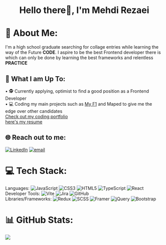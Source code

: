 <h1 align="center">Hello there👋, I'm Mehdi Rezaei</h1>


# 💫 About Me:
  I'm a high school graduate searching for collage entries while learning the way of the Future **CODE**. I aspire to be the best Frontend developer there is which can only be done by learning the best frameworks and relentless **PRACTICE**

## 🚀 What I am Up To:
  • 🕵 Currently applying, optimist to find a good position as a Frontend Developer  
  • 💻 Coding my main projects such as [My F1](https://github.com/RezaeiArshad/My-F1) and Maped to give me the edge over other candidates<br>
  [Check out my coding portfolio](https://my-portfolio-six-delta-41.vercel.app/)   
  [here's my resume](https://docs.google.com/document/d/1sYRBJXcJxSeZe9SYSQ7XLDCd79Dkqcx6-K792NC9oag/edit?usp=sharing&usp=embed_facebook)

## 🌐 Reach out to me:
[![LinkedIn](https://img.shields.io/badge/LinkedIn-%230077B5.svg?logo=linkedin&logoColor=white)](https://linkedin.com/in/rezaeiarshad) [![email](https://img.shields.io/badge/Email-D14836?logo=gmail&logoColor=white)](mailto:mehdirezaeiarshad@gmail.com) 

# 💻 Tech Stack:
  Languages: ![JavaScript](https://img.shields.io/badge/javascript-%23323330.svg?style=for-the-badge&logo=javascript&logoColor=%23F7DF1E)  ![CSS3](https://img.shields.io/badge/css3-%231572B6.svg?style=for-the-badge&logo=css3&logoColor=white)  ![HTML5](https://img.shields.io/badge/html5-%23E34F26.svg?style=for-the-badge&logo=html5&logoColor=white)  ![TypeScript](https://img.shields.io/badge/typescript-%23007ACC.svg?style=for-the-badge&logo=typescript&logoColor=white)  ![React](https://img.shields.io/badge/react-%2320232a.svg?style=for-the-badge&logo=react&logoColor=%2361DAFB)   
  Developer Tools: ![Vite](https://img.shields.io/badge/vite-%23646CFF.svg?style=for-the-badge&logo=vite&logoColor=white)  ![Jira](https://img.shields.io/badge/jira-%230A0FFF.svg?style=for-the-badge&logo=jira&logoColor=white)  ![GitHub](https://img.shields.io/badge/github-%23121011.svg?style=for-the-badge&logo=github&logoColor=white)  
  Libraries/Frameworks: ![Redux](https://img.shields.io/badge/redux-%23593d88.svg?style=for-the-badge&logo=redux&logoColor=white)  ![SCSS](https://img.shields.io/badge/SASS-hotpink.svg?style=for-the-badge&logo=SASS&logoColor=white)  ![Framer](https://img.shields.io/badge/Framer-black?style=for-the-badge&logo=framer&logoColor=blue)  ![jQuery](https://img.shields.io/badge/jquery-%230769AD.svg?style=for-the-badge&logo=jquery&logoColor=white)  ![Bootstrap](https://img.shields.io/badge/bootstrap-%238511FA.svg?style=for-the-badge&logo=bootstrap&logoColor=white) 

# 📊 GitHub Stats:
![](https://github-readme-stats.vercel.app/api/top-langs/?username=RezaeiArshad&theme=dark&hide_border=false&include_all_commits=false&count_private=false&layout=compact)


